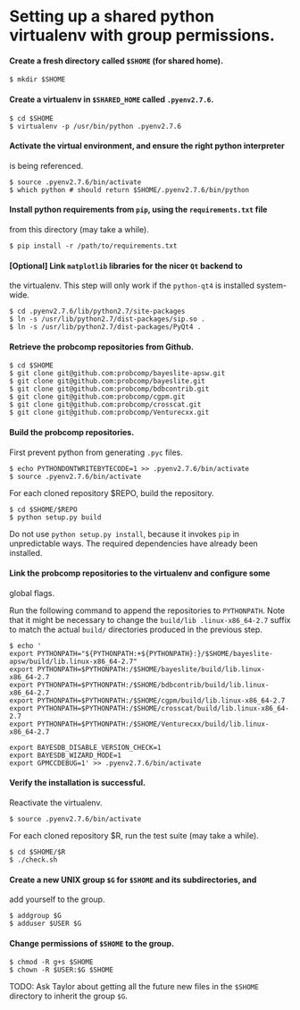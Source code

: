 # Setting up a shared python virtualenv with group permissions.

#### Create a fresh directory called `$SHOME` (for shared home).

```
$ mkdir $SHOME
```

#### Create a virtualenv in `$SHARED_HOME` called `.pyenv2.7.6`.

```
$ cd $SHOME
$ virtualenv -p /usr/bin/python .pyenv2.7.6
```

#### Activate the virtual environment, and ensure the right python interpreter
is being referenced.

```
$ source .pyenv2.7.6/bin/activate
$ which python # should return $SHOME/.pyenv2.7.6/bin/python
```

#### Install python requirements from `pip`, using the `requirements.txt` file
from this directory (may take a while).

```
$ pip install -r /path/to/requirements.txt
```

#### [Optional] Link `matplotlib` libraries for the nicer `Qt` backend to
the virtualenv. This step will only work if the `python-qt4` is installed
system-wide.

```
$ cd .pyenv2.7.6/lib/python2.7/site-packages
$ ln -s /usr/lib/python2.7/dist-packages/sip.so .
$ ln -s /usr/lib/python2.7/dist-packages/PyQt4 .
```

#### Retrieve the probcomp repositories from Github.

```
$ cd $SHOME
$ git clone git@github.com:probcomp/bayeslite-apsw.git
$ git clone git@github.com:probcomp/bayeslite.git
$ git clone git@github.com:probcomp/bdbcontrib.git
$ git clone git@github.com:probcomp/cgpm.git
$ git clone git@github.com:probcomp/crosscat.git
$ git clone git@github.com:probcomp/Venturecxx.git
```

#### Build the probcomp repositories.

First prevent python from generating `.pyc` files.

```
$ echo PYTHONDONTWRITEBYTECODE=1 >> .pyenv2.7.6/bin/activate
$ source .pyenv2.7.6/bin/activate
```

For each cloned repository $REPO, build the repository.

```
$ cd $SHOME/$REPO
$ python setup.py build
````

Do not use `python setup.py install`, because it invokes `pip` in unpredictable
ways. The required dependencies have already been installed.

#### Link the probcomp repositories to the virtualenv and configure some
global flags.

Run the following command to append the repositories to `PYTHONPATH`. Note that
it might be necessary to change the `build/lib .linux-x86_64-2.7` suffix to
match the actual `build/` directories produced in the previous step.

```
$ echo '
export PYTHONPATH="${PYTHONPATH:+${PYTHONPATH}:}/$SHOME/bayeslite-apsw/build/lib.linux-x86_64-2.7"
export PYTHONPATH=$PYTHONPATH:/$SHOME/bayeslite/build/lib.linux-x86_64-2.7
export PYTHONPATH=$PYTHONPATH:/$SHOME/bdbcontrib/build/lib.linux-x86_64-2.7
export PYTHONPATH=$PYTHONPATH:/$SHOME/cgpm/build/lib.linux-x86_64-2.7
export PYTHONPATH=$PYTHONPATH:/$SHOME/crosscat/build/lib.linux-x86_64-2.7
export PYTHONPATH=$PYTHONPATH:/$SHOME/Venturecxx/build/lib.linux-x86_64-2.7

export BAYESDB_DISABLE_VERSION_CHECK=1
export BAYESDB_WIZARD_MODE=1
export GPMCCDEBUG=1' >> .pyenv2.7.6/bin/activate
```

#### Verify the installation is successful.

Reactivate the virtualenv.

```
$ source .pyenv2.7.6/bin/activate
```

For each cloned repository $R, run the test suite (may take a while).

```
$ cd $SHOME/$R
$ ./check.sh
```

#### Create a new UNIX group `$G` for `$SHOME` and its subdirectories, and
add yourself to the group.

```
$ addgroup $G
$ adduser $USER $G
```

#### Change permissions of `$SHOME` to the group.

```
$ chmod -R g+s $SHOME
$ chown -R $USER:$G $SHOME
```

TODO: Ask Taylor about getting all the future new files in the `$SHOME`
directory to inherit the group `$G`.
